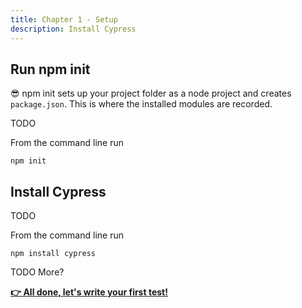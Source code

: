 ```yaml
---
title: Chapter 1 - Setup
description: Install Cypress
---
```


## Run npm init

:sunglasses: npm init sets up your project folder as a node project and creates `package.json`. This is where the installed modules are recorded.

TODO

From the command line run

`npm init`

## Install Cypress

TODO 

From the command line run

`npm install cypress`

TODO More?

__[:point_right: All done, let's write your first test!](../../c2/c2e1/c2e1.md)__
